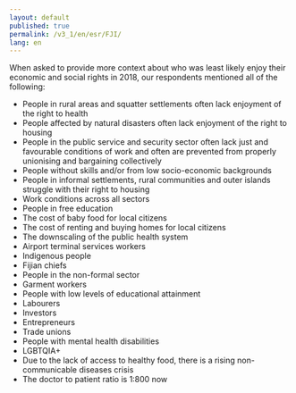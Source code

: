 ```yaml
---
layout: default
published: true
permalink: /v3_1/en/esr/FJI/
lang: en
---
```


When asked to provide more context about who was least likely enjoy their economic and social rights in 2018, our respondents mentioned all of the following:
-	People in rural areas and squatter settlements often lack enjoyment of the right to health
-	People affected by natural disasters often lack enjoyment of the right to housing
-	People in the public service and security sector often lack just and favourable conditions of work and often are prevented from properly unionising and bargaining collectively
-	People without skills and/or from low socio-economic backgrounds
-	People in informal settlements, rural communities and outer islands struggle with their right to housing
-	Work conditions across all sectors
-	People in free education
-	The cost of baby food for local citizens
-	The cost of renting and buying homes for local citizens
-	The downscaling of the public health system
-	Airport terminal services workers
-	Indigenous people
-	Fijian chiefs
-	People in the non-formal sector
-	Garment workers
-	People with low levels of educational attainment
-	Labourers
-	Investors
-	Entrepreneurs
-	Trade unions
-	People with mental health disabilities
-	LGBTQIA+
-	Due to the lack of access to healthy food, there is a rising non-communicable diseases crisis
-	The doctor to patient ratio is 1:800 now

